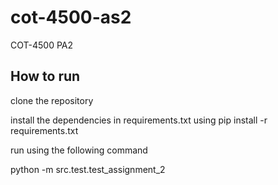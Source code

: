 # cot-4500-as2
COT-4500 PA2


## How to run 

clone the repository

install the dependencies in requirements.txt using
pip install -r requirements.txt

run using the following command

python -m src.test.test_assignment_2
